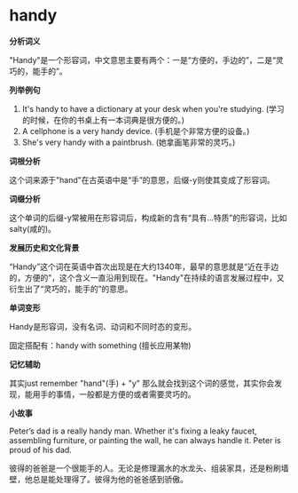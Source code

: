 # handy

**分析词义**

  

"Handy"是一个形容词，中文意思主要有两个：一是“方便的，手边的”，二是“灵巧的，能手的”。

  

**列举例句**

  

1.  It's handy to have a dictionary at your desk when you're studying. (学习的时候，在你的书桌上有一本词典是很方便的。)
2.  A cellphone is a very handy device. (手机是个非常方便的设备。)
3.  She's very handy with a paintbrush. (她拿画笔非常的灵巧。)

  

**词根分析**

  

这个词来源于"hand"在古英语中是“手”的意思，后缀-y则使其变成了形容词。

  

**词缀分析**

  

这个单词的后缀-y常被用在形容词后，构成新的含有“具有...特质”的形容词，比如salty(咸的)。

  

**发展历史和文化背景**

  

“Handy”这个词在英语中首次出现是在大约1340年，最早的意思就是“近在手边的，方便的”，这个含义一直沿用到现在。"Handy"在持续的语言发展过程中，又衍生出了“灵巧的，能手的”的意思。

  

**单词变形**

  

Handy是形容词，没有名词、动词和不同时态的变形。

  

固定搭配有：handy with something (擅长应用某物)

  

**记忆辅助**

  

其实just remember "hand"(手) + "y" 那么就会找到这个词的感觉，其实你会发现，能用手的事情，一般都是方便的或者需要灵巧的。

  

**小故事**

  

Peter’s dad is a really handy man. Whether it's fixing a leaky faucet, assembling furniture, or painting the wall, he can always handle it. Peter is proud of his dad.

  

彼得的爸爸是一个很能手的人。无论是修理漏水的水龙头、组装家具，还是粉刷墙壁，他总是能处理得了。彼得为他的爸爸感到骄傲。
